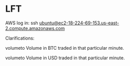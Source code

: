 # LFT

AWS log in: 
  ssh ubuntu@ec2-18-224-69-153.us-east-2.compute.amazonaws.com

Clarifications:

  volumeto  Volume in BTC traded in that particular minute.
  
  volumeto  Volume in USD traded in that particular minute.

